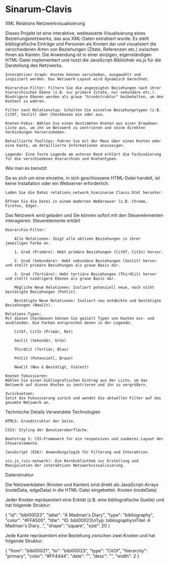 # Sinarum-Clavis

XML Relations Netzwerkvisualisierung

Dieses Projekt ist eine interaktive, webbasierte Visualisierung eines Beziehungsnetzwerks, das aus XML-Daten extrahiert wurde. Es stellt bibliografische Einträge und Personen als Knoten dar und visualisiert die verschiedenen Arten von Beziehungen (Zitate, Referenzen etc.) zwischen ihnen als Kanten. Die Anwendung ist in einer einzigen, eigenständigen HTML-Datei implementiert und nutzt die JavaScript-Bibliothek vis.js für die Darstellung des Netzwerks.


    Interaktiver Graph: Knoten können verschoben, ausgewählt und inspiziert werden. Das Netzwerk-Layout wird dynamisch berechnet.

    Hierarchie-Filter: Filtern Sie die angezeigten Beziehungen nach ihrer hierarchischen Ebene (z.B. nur primäre Zitate, nur sekundäre etc.). Niedrigere Ebenen werden als graue "Grundstruktur" beibehalten, um den Kontext zu wahren.

    Filter nach Relationstyp: Schalten Sie einzelne Beziehungstypen (z.B. CitOf, SecCit) über Checkboxen ein oder aus.

    Knoten-Fokus: Wählen Sie einen bestimmten Knoten aus einer Dropdown-Liste aus, um ihn im Netzwerk zu zentrieren und seine direkten Verbindungen hervorzuheben.

    Detaillierte Tooltips: Fahren Sie mit der Maus über einen Knoten oder eine Kante, um detaillierte Informationen anzuzeigen.

    Legende: Eine feste Legende am unteren Rand erklärt die Farbcodierung für die verschiedenen Hierarchien und Knotentypen.

Wie man es benutzt

Da es sich um eine einzelne, in sich geschlossene HTML-Datei handelt, ist keine Installation oder ein Webserver erforderlich.

    Laden Sie die Datei relations_network_hiesinarum Clavis.html herunter.

    Öffnen Sie die Datei in einem modernen Webbrowser (z.B. Chrome, Firefox, Edge).

Das Netzwerk wird geladen und Sie können sofort mit den Steuerelementen interagieren.
Steuerelemente erklärt

    Hierarchie-Filter:

        Alle Relationen: Zeigt alle aktiven Beziehungen in ihrer jeweiligen Farbe an.

        1. Grad (Primäre): Hebt primäre Beziehungen (CitOf, CitIn) hervor.

        2. Grad (Sekundäre): Hebt sekundäre Beziehungen (SecCit) hervor und stellt primäre Beziehungen als graue Basis dar.

        3. Grad (Tertiäre): Hebt tertiäre Beziehungen (ThirdCit) hervor und stellt niedrigere Ebenen als graue Basis dar.

        Mögliche Neue Relationen: Isoliert potenziell neue, noch nicht bestätigte Beziehungen (PotCit).

        Bestätigte Neue Relationen: Isoliert neu entdeckte und bestätigte Beziehungen (NewCit).

    Relations-Typen:
    Mit diesen Checkboxen können Sie gezielt Typen von Kanten ein- und ausblenden. Die Farben entsprechen denen in der Legende:

        CitOf, CitIn (Primär, Rot)

        SecCit (Sekundär, Grün)

        ThirdCit (Tertiär, Blau)

        PotCit (Potenziell, Braun)

        NewCit (Neu & Bestätigt, Violett)

    Knoten fokussieren:
    Wählen Sie einen bibliografischen Eintrag aus der Liste, um das Netzwerk auf diesen Knoten zu zentrieren und ihn zu vergrößern.

    Zurücksetzen:
    Setzt die Fokussierung zurück und wendet die aktuellen Filter auf das gesamte Netzwerk an.

Technische Details
Verwendete Technologien

    HTML5: Grundstruktur der Seite.

    CSS3: Styling der Benutzeroberfläche.

    Bootstrap 5: CSS-Framework für ein responsives und sauberes Layout der Steuerelemente.

    JavaScript (ES6): Anwendungslogik für Filterung und Interaktion.

    vis.js (vis-network): Die Kernbibliothek zur Erstellung und Manipulation der interaktiven Netzwerkvisualisierung.

Datenstruktur

Die Netzwerkdaten (Knoten und Kanten) sind direkt als JavaScript-Arrays (nodeData, edgeData) in die HTML-Datei eingebettet.
Knoten (nodeData)

Jeder Knoten repräsentiert eine Entität (z.B. eine bibliografische Quelle) und hat folgende Struktur:

      
{
  "id": "bibl00023",
  "label": "A Madman's Diary",
  "type": "bibliography",
  "color": "#FFA500",
  "title": "ID: bibl00023\\nTyp: bibliography\\nTitel: A Madman's Diary...",
  "shape": "square",
  "size": 20
}

    

Jede Kante repräsentiert eine Beziehung zwischen zwei Knoten und hat folgende Struktur:

      
{
  "from": "bibl00021",
  "to": "bibl00023",
  "type": "CitOf",
  "hierarchy": "primary",
  "color": "#FF4444",
  "date": "",
  "desc": "",
  "width": 2
}

